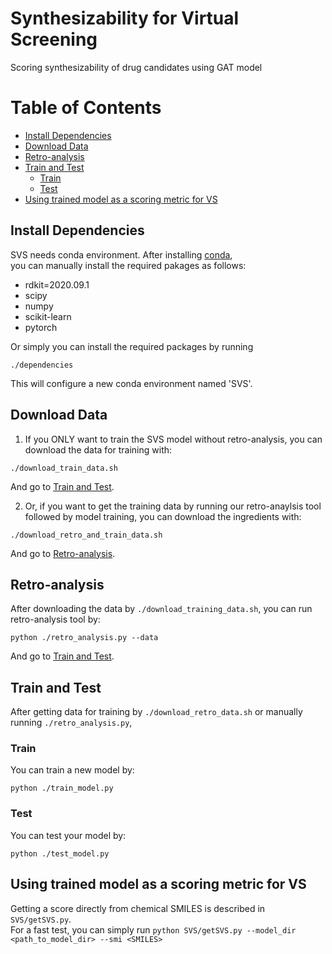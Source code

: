 # Synthesizability for Virtual Screening
Scoring synthesizability of drug candidates using GAT model

# Table of Contents
- [Install Dependencies](#install-dependencies)
- [Download Data](#download-data)
- [Retro-analysis](#retro-analysis)
- [Train and Test](#train-and-test)
  - [Train](#train)
  - [Test](#test)
- [Using trained model as a scoring metric for VS](#using-trained-model-as-a-scoring-metric-for-vs)

## Install Dependencies
SVS needs conda environment. After installing [conda](https://www.anaconda.com/),   
you can manually install the required pakages as follows:
- rdkit=2020.09.1
- scipy
- numpy
- scikit-learn
- pytorch

Or simply you can install the required packages by running
```
./dependencies
```
This will configure a new conda environment named 'SVS'.

## Download Data
1. If you ONLY want to train the SVS model without retro-analysis, you can download the data for training with:   
```
./download_train_data.sh
```
And go to [Train and Test](#train-and-test).

2. Or, if you want to get the training data by running our retro-anaylsis tool followed by model training, you can download the ingredients with:
```
./download_retro_and_train_data.sh
```
And go to [Retro-analysis](#retro-analysis).

## Retro-analysis
After downloading the data by ```./download_training_data.sh```, you can run retro-analysis tool by:
```
python ./retro_analysis.py --data 
```
And go to [Train and Test](#train-and-test).

## Train and Test
After getting data for training by ```./download_retro_data.sh``` or manually running ```./retro_analysis.py```,   

### Train
You can train a new model by:
```
python ./train_model.py
```
### Test
You can test your model by:
```
python ./test_model.py
```

## Using trained model as a scoring metric for VS
Getting a score directly from chemical SMILES is described in ```SVS/getSVS.py```.   
For a fast test, you can simply run ```python SVS/getSVS.py --model_dir <path_to_model_dir> --smi <SMILES>```
